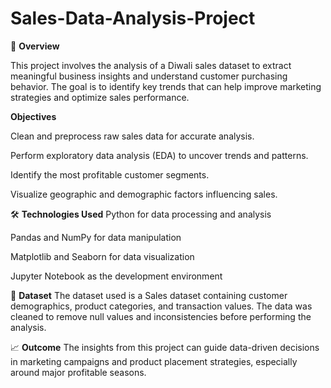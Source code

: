 # Sales-Data-Analysis-Project

📌 **Overview**

This project involves the analysis of a Diwali sales dataset to extract meaningful business insights and understand customer purchasing behavior. The goal is to identify key trends that can help improve marketing strategies and optimize sales performance.


**Objectives**

Clean and preprocess raw sales data for accurate analysis.

Perform exploratory data analysis (EDA) to uncover trends and patterns.

Identify the most profitable customer segments.

Visualize geographic and demographic factors influencing sales.


🛠️ **Technologies Used**
Python for data processing and analysis

Pandas and NumPy for data manipulation

Matplotlib and Seaborn for data visualization

Jupyter Notebook as the development environment


📂 **Dataset**
The dataset used is a Sales dataset containing customer demographics, product categories, and transaction values. The data was cleaned to remove null values and inconsistencies before performing the analysis.


📈 **Outcome**
The insights from this project can guide data-driven decisions in marketing campaigns and product placement strategies, especially around major profitable seasons.
